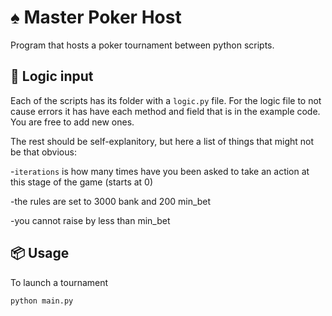 # ♠️ Master Poker Host

Program that hosts a poker tournament between python scripts.

## 📝 Logic input

Each of the scripts has its folder with a `logic.py` file. For the logic file to not cause errors it has have each method and field that is in the example code. You are free to add new ones.

The rest should be self-explanitory, but here a list of things that might not be that obvious:

-`iterations` is how many times have you been asked to take an action at this stage of the game (starts at 0)

-the rules are set to 3000 bank and 200 min_bet

-you cannot raise by less than min_bet

## 📦 Usage

To launch a tournament

```bash
python main.py
```
